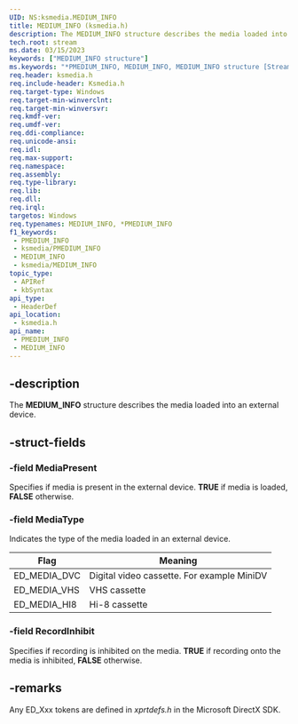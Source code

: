 ```yaml
---
UID: NS:ksmedia.MEDIUM_INFO
title: MEDIUM_INFO (ksmedia.h)
description: The MEDIUM_INFO structure describes the media loaded into an external device.
tech.root: stream
ms.date: 03/15/2023
keywords: ["MEDIUM_INFO structure"]
ms.keywords: "*PMEDIUM_INFO, MEDIUM_INFO, MEDIUM_INFO structure [Streaming Media Devices], PMEDIUM_INFO, PMEDIUM_INFO structure pointer [Streaming Media Devices], ksmedia/MEDIUM_INFO, ksmedia/PMEDIUM_INFO, stream.medium_info, vidcapstruct_f83c29e1-51a8-4784-a785-4e5dc9956634.xml"
req.header: ksmedia.h
req.include-header: Ksmedia.h
req.target-type: Windows
req.target-min-winverclnt: 
req.target-min-winversvr: 
req.kmdf-ver: 
req.umdf-ver: 
req.ddi-compliance: 
req.unicode-ansi: 
req.idl: 
req.max-support: 
req.namespace: 
req.assembly: 
req.type-library: 
req.lib: 
req.dll: 
req.irql: 
targetos: Windows
req.typenames: MEDIUM_INFO, *PMEDIUM_INFO
f1_keywords:
 - PMEDIUM_INFO
 - ksmedia/PMEDIUM_INFO
 - MEDIUM_INFO
 - ksmedia/MEDIUM_INFO
topic_type:
 - APIRef
 - kbSyntax
api_type:
 - HeaderDef
api_location:
 - ksmedia.h
api_name:
 - PMEDIUM_INFO
 - MEDIUM_INFO
---
```


## -description

The **MEDIUM_INFO** structure describes the media loaded into an external device.

## -struct-fields

### -field MediaPresent

Specifies if media is present in the external device. **TRUE** if media is loaded, **FALSE** otherwise.

### -field MediaType

Indicates the type of the media loaded in an external device.

| Flag | Meaning |
|---|---|
| ED_MEDIA_DVC | Digital video cassette. For example MiniDV |
| ED_MEDIA_VHS | VHS cassette |
| ED_MEDIA_HI8 | Hi-8 cassette |

### -field RecordInhibit

Specifies if recording is inhibited on the media. **TRUE** if recording onto the media is inhibited, **FALSE** otherwise.

## -remarks

Any ED_Xxx tokens are defined in *xprtdefs.h* in the Microsoft DirectX SDK.
